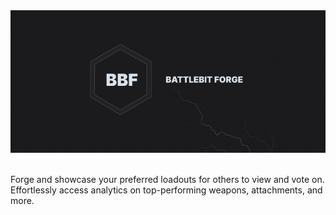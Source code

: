 <img src="./docs/readme//bbf-readme.png" />
<br>
<br>

Forge and showcase your preferred loadouts for others to view and vote on. Effortlessly access analytics on top-performing weapons, attachments, and more.
